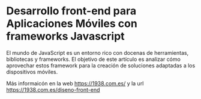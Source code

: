 # Desarrollo front-end para Aplicaciones Móviles con frameworks Javascript

El mundo de JavaScript es un entorno rico con docenas de herramientas, bibliotecas y frameworks. El objetivo de este artículo es analizar cómo aprovechar estos framework para la creación de soluciones adaptadas a los dispositivos móviles.


Más informaicón en la web https://1938.com.es/ y la url https://1938.com.es/diseno-front-end
